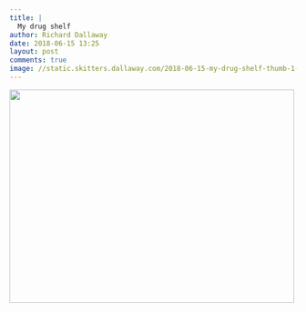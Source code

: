 ```yaml
---
title: |
  My drug shelf
author: Richard Dallaway
date: 2018-06-15 13:25
layout: post
comments: true
image: //static.skitters.dallaway.com/2018-06-15-my-drug-shelf-thumb-1-IMG-5670.jpg
---
```


<div>
        <a href="//static.skitters.dallaway.com/2018-06-15-my-drug-shelf-fullsize-1-IMG-5670.jpg">
          <img src="//static.skitters.dallaway.com/2018-06-15-my-drug-shelf-thumb-1-IMG-5670.jpg" width="500" height="375"/>
        </a>
      </div>


  
      